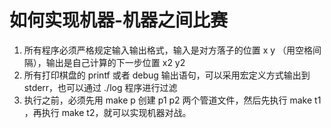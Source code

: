如何实现机器-机器之间比赛
===========================

1. 所有程序必须严格规定输入输出格式，输入是对方落子的位置 x y （用空格间隔），输出是自己计算的下一步位置 x2 y2 
2. 所有打印棋盘的 printf 或者 debug 输出语句，可以采用宏定义方式输出到 stderr，也可以通过 ./log 程序进行过滤
3. 执行之前，必须先用 make p 创建 p1 p2 两个管道文件，然后先执行 make t1 ，再执行 make t2，就可以实现机器对战。

